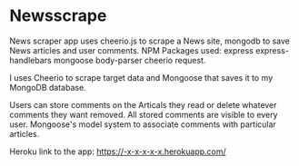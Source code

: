 # Newsscrape
News scraper app uses cheerio.js to scrape a News site, mongodb to save News articles and user comments.
NPM Packages used: express express-handlebars mongoose body-parser cheerio request.

I uses Cheerio to scrape target data and Mongoose that saves it to my MongoDB database.

Users can store comments on the Articals they read or delete whatever comments they want removed. All stored comments are visible to every user. Mongoose's model system to associate comments with particular articles.

Heroku link to the app: https://-x-x-x-x-x.herokuapp.com/

